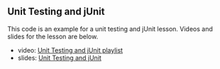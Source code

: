 ## Unit Testing and jUnit

This code is an example for a unit testing and jUnit lesson. Videos and slides for the lesson are below.

- video: [Unit Testing and jUnit playlist](https://www.youtube.com/playlist?list=PLFCfNaHOd4AJgLWokl5zvfuYWV3qljwzB)
- slides: [Unit Testing and jUnit](https://drive.google.com/file/d/1SywgaotcabLzOG9wIl-QG4DzgHgpHd35/view?usp=drive_link)


